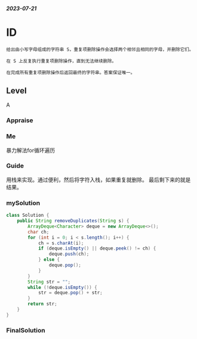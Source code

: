 ##### 2023-07-21
# ID
```
给出由小写字母组成的字符串 S，重复项删除操作会选择两个相邻且相同的字母，并删除它们。

在 S 上反复执行重复项删除操作，直到无法继续删除。

在完成所有重复项删除操作后返回最终的字符串。答案保证唯一。
```
## Level
A
### Appraise

### Me
暴力解法for循环遍历


### Guide
用栈来实现。通过便利，然后将字符入栈，如果重复就删除。
最后剩下来的就是结果。

### mySolution
```java
class Solution {
    public String removeDuplicates(String s) {
        ArrayDeque<Character> deque = new ArrayDeque<>();
        char ch;
        for (int i = 0; i < s.length(); i++) {
            ch = s.charAt(i);
            if (deque.isEmpty() || deque.peek() != ch) {
                deque.push(ch);
            } else {
                deque.pop();
            }
        }
        String str = "";
        while (!deque.isEmpty()) {
            str = deque.pop() + str;
        }
        return str;
    }
}
```
### FinalSolution
```java

```
